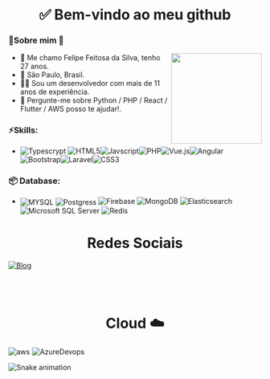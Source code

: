    <h1 align="center"><div style="display: inline_block">✅ Bem-vindo ao meu github</div></h1>
  <div style="display: inline_block">
     <h3 align="left">👦Sobre mim 🌱</h3>
     <img align="right" height="180em" src="https://github-readme-stats.vercel.app/api/top-langs/?username=FeSilva&layout=compact&langs_count=16&theme=great-gatsby"/>
     <ul>
       <li>👋 Me chamo Felipe Feitosa da Silva, tenho 27 anos.</li>
       <li>📌 São Paulo, Brasil.</li>
       <li>👨‍💻 Sou um desenvolvedor com mais de 11 anos de experiência.</li>
       <li>💬 Pergunte-me sobre Python / PHP / React / Flutter / AWS posso te ajudar!.</li>
     </ul>
   </div>




 <div style="display: inline_block">
     <h3 align="left">⚡Skills:</h3>
     <ul>
       <li><img src="https://img.shields.io/badge/TypeScript-007ACC?style=for-the-badge&logo=typescript&logoColor=white" alt="Typescrypt"> <img src="https://img.shields.io/badge/HTML5-E34F26?style=for-the-badge&logo=html5&logoColor=white" alt="HTML5"><img  src="https://img.shields.io/badge/JavaScript-323330?style=for-the-badge&logo=javascript&logoColor=F7DF1E" alt="Javscript"><img  src="https://img.shields.io/badge/PHP-777BB4?style=for-the-badge&logo=php&logoColor=white" alt="PHP"><img src="https://img.shields.io/badge/Vue.js-35495E?style=for-the-badge&logo=vue.js&logoColor=4FC08D" alt="Vue.js"><img  src="https://img.shields.io/badge/Angular-DD0031?style=for-the-badge&logo=angular&logoColor=white" alt="Angular"><img  src="https://img.shields.io/badge/Bootstrap-563D7C?style=for-the-badge&logo=bootstrap&logoColor=white" alt="Bootstrap"><img src="https://img.shields.io/badge/Laravel-FF2D20?style=for-the-badge&logo=laravel&logoColor=white" alt="Laravel"><img src="https://img.shields.io/badge/CSS3-1572B6?style=for-the-badge&logo=css3&logoColor=white" alt="CSS3"></li>
     </ul>
   </div>

   
 <div style="display: inline_block">
     <h3 align="left">📦 Database:</h3>
     <ul>
       <li>
            <img align="center" src="https://img.shields.io/badge/MySQL-00000F?style=for-the-badge&logo=mysql&logoColor=white" alt="MYSQL">
            <img align="center" src="https://img.shields.io/badge/PostgreSQL-316192?style=for-the-badge&logo=postgresql&logoColor=white" alt="Postgress">
            <img src="https://img.shields.io/badge/Firebase-FFCA28?style=for-the-badge&logo=firebase&logoColor=white" alt="Firebase"/>
            <img src="https://img.shields.io/badge/MongoDB-47A248?style=for-the-badge&logo=mongodb&logoColor=white" alt="MongoDB"/>
            <img src="https://img.shields.io/badge/Elasticsearch-005571?style=for-the-badge&logo=elasticsearch&logoColor=white" alt="Elasticsearch"/>
            <img src="https://img.shields.io/badge/Microsoft_SQL_Server-CC2927?style=for-the-badge&logo=microsoft-sql-server&logoColor=white" alt="Microsoft SQL Server"/>
            <img src="https://img.shields.io/badge/Redis-DC382D?style=for-the-badge&logo=redis&logoColor=white" alt="Redis"/>
       </li>
     </ul>
   </div>



    
  
  <h1 align="center">Redes Sociais</h1>

 [![Blog](https://img.shields.io/badge/LinkedIn-0077B5?style=for-the-badge&logo=linkedin&logoColor=white)](https://www.linkedin.com/in/felipe-feitosa-da-silva-750596105/)

<br><br>

<h1 align="center">Cloud ☁️</h1>
<div style="display: inline_block">
    <img align="center" src="https://img.shields.io/badge/Amazon_AWS-FF9900?style=for-the-badge&logo=amazonaws&logoColor=white" alt="aws">
    <img align="center" src="https://img.shields.io/badge/Azure_DevOps-0078D7?style=for-the-badge&logo=azure-devops&logoColor=white" alt="AzureDevops">


</div>
</div>
  
![Snake animation](https://github.com/LuigiGF/LuigiGF/blob/output/github-contribution-grid-snake.svg)
